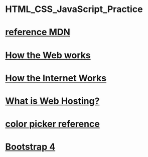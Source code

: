 # HTML_CSS_JavaScript_Practice

# [reference MDN](https://developer.mozilla.org/en-US/)

# [How the Web works](https://developer.mozilla.org/en-US/docs/Learn/Getting_started_with_the_web/How_the_Web_works)

# [How the Internet Works](https://developer.mozilla.org/en-US/docs/Learn/Common_questions/How_does_the_Internet_work)

# [What is Web Hosting?](https://www.website.com/beginnerguide/webhosting/6/1/what-is-web-hosting?.ws)

# [color picker reference](https://htmlcolorcodes.com/color-picker/)

# [Bootstrap 4](https://getbootstrap.com/docs/4.5/getting-started/introduction/)